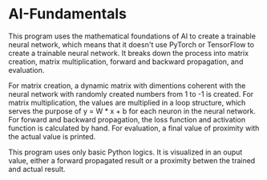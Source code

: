 # AI-Fundamentals

This program uses the mathematical foundations of AI to create a trainable neural network, which means that it doesn't use PyTorch or TensorFlow to create a trainable neural network. It breaks down the process into matrix creation, matrix multiplication, forward and backward propagation, and evaluation. 

For matrix creation, a dynamic matrix with dimentions coherent with the neural network with randomly created numbers from 1 to -1 is created. For matrix multiplication, the values are multiplied in a loop structure, which serves the purpose of y = W * x + b for each neuron in the neural network. For forward and backward propagation, the loss function and activation function is calculated by hand. For evaluation, a final value of proximity with the actual value is printed. 

This program uses only basic Python logics. It is visualized in an ouput value, either a forward propagated result or a proximity betwen the trained and actual result. 
